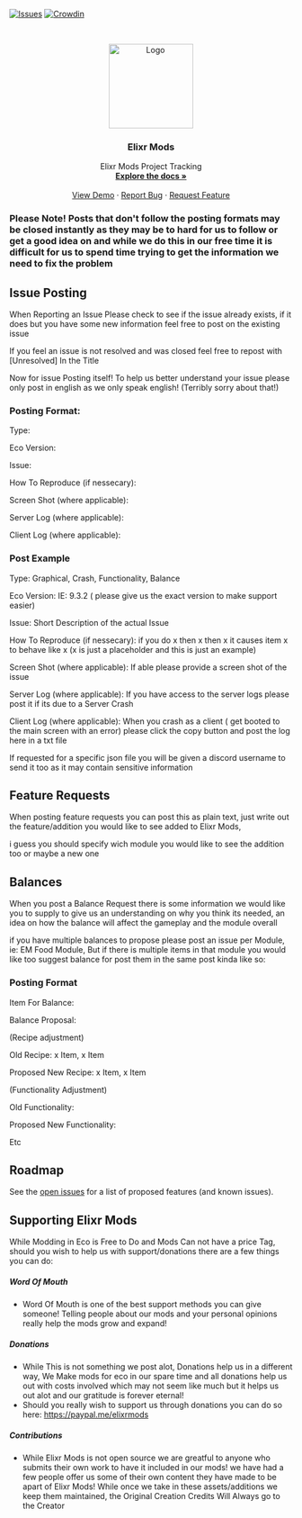 [![Issues][issues-shield]][issues-url]
[![Crowdin](https://badges.crowdin.net/elixr-mods/localized.svg)](https://crowdin.com/project/elixr-mods)


<br />
<p align="center">
  <a href="https://github.com/TheKye/ElixrModsTracker">
    <img src="https://elixrmods.com/resources/images/logos/EMICON-text.png" alt="Logo" width="150" height="150">
  </a>

  <h3 align="center">Elixr Mods</h3>

  <p align="center">
    Elixr Mods Project Tracking
    <br />
    <a href="https://elixrmods.com/docs/elixr-mods"><strong>Explore the docs »</strong></a>
    <br />
    <br />
    <a href="https://github.com/TheKye/ElixrModsTracker/blob/main/demo.md">View Demo</a>
    ·
    <a href="https://github.com/TheKye/ElixrModsTracker/issues">Report Bug</a>
    ·
    <a href="https://github.com/TheKye/ElixrModsTracker/issues">Request Feature</a>
  </p>
</p>

### Please Note! Posts that don't follow the posting formats may be closed instantly as they may be to hard for us to follow or get a good idea on and while we do this in our free time it is difficult for us to spend time trying to get the information we need to fix the problem


## Issue Posting

When Reporting an Issue Please check to see if the issue already exists, if it does but you have some new information feel free to post on the existing issue

If you feel an issue is not resolved and was closed feel free to repost with [Unresolved] In the Title

Now for issue Posting itself! To help us better understand your issue please only post in english as we only speak english! (Terribly sorry about that!) 

### Posting Format:

Type:

Eco Version:

Issue:

How To Reproduce (if nessecary):

Screen Shot (where applicable):

Server Log (where applicable):

Client Log (where applicable):

### Post Example

Type: Graphical, Crash, Functionality, Balance

Eco Version: IE: 9.3.2 ( please give us the exact version to make support easier)

Issue: Short Description of the actual Issue

How To Reproduce (if nessecary): if you do x then x then x it causes item x to behave like x (x is just a placeholder and this is just an example)

Screen Shot (where applicable): If able please provide a screen shot of the issue

Server Log (where applicable): If you have access to the server logs please post it if its due to a Server Crash

Client Log (where applicable): When you crash as a client ( get booted to the main screen with an error) please click the copy button and post the log here in a txt file

If requested for a specific json file you will be given a discord username to send it too as it may contain sensitive information

## Feature Requests

When posting feature requests you can post this as plain text, just write out the feature/addition you would like to see added to Elixr Mods, 

i guess you should specify wich module you would like to see the addition too or maybe a new one

## Balances

When you post a Balance Request there is some information we would like you to supply to give us an understanding on why you think its needed, an idea on how the balance will affect the 
gameplay and the module overall

if you have multiple balances to propose please post an issue per Module, ie: EM Food Module, But if there is multiple items in that module you would like too suggest balance for 
post them in the same post kinda like so:

### Posting Format

Item For Balance:

Balance Proposal:

(Recipe adjustment)

Old Recipe: x Item, x Item

Proposed New Recipe: x Item, x Item

(Functionality Adjustment)

Old Functionality: 

Proposed New Functionality:

Etc

## Roadmap

See the [open issues](https://github.com/TheKye/ElixrModsTracker/issues) for a list of proposed features (and known issues).

## Supporting Elixr Mods

While Modding in Eco is Free to Do and Mods Can not have a price Tag, should you wish to help us with support/donations there are a few things you can do:

##### Word Of Mouth
- Word Of Mouth is one of the best support methods you can give someone! Telling people about our mods and your personal opinions really help the mods grow and expand!
##### Donations
- While This is not something we post alot, Donations help us in a different way, We Make mods for eco in our spare time and all donations help us out with costs involved which may not seem like much but it helps us out alot and our gratitude is forever eternal! 
- Should you really wish to support us through donations you can do so here: https://paypal.me/elixrmods
##### Contributions
- While Elixr Mods is not open source we are greatful to anyone who submits their own work to have it included in our mods! we have had a few people offer us some of their own content they have made to be apart of Elixr Mods! While once we take in these assets/additions we keep them maintained, the Original Creation Credits Will Always go to the Creator


[contributors-shield]: https://img.shields.io/github/contributors/TheKye/ElixrModsTracker.svg?style=for-the-badge
[contributors-url]: https://github.com/TheKye/ElixrModsTracker/graphs/contributors
[forks-shield]: https://img.shields.io/github/forks/TheKye/ElixrModsTracker.svg?style=for-the-badge
[forks-url]: https://github.com/TheKye/ElixrModsTracker/network/members
[stars-shield]: https://img.shields.io/github/stars/TheKye/ElixrModsTracker.svg?style=for-the-badge
[stars-url]: https://github.com/TheKye/ElixrModsTracker/stargazers
[issues-shield]: https://img.shields.io/github/issues/TheKye/ElixrModsTracker.svg?style=for-the-badge
[issues-url]: https://github.com/TheKye/ElixrModsTracker/issues
